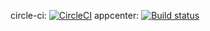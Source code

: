 circle-ci: [![CircleCI](https://circleci.com/gh/theManWithoutQualities/home1/tree/master.svg?style=svg)](https://circleci.com/gh/theManWithoutQualities/home1/tree/master)
appcenter: [![Build status](https://build.appcenter.ms/v0.1/apps/e788c493-f7a1-408a-a75c-72f71f22a12b/branches/master/badge)](https://appcenter.ms)